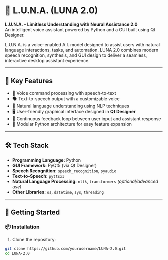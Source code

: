 # 🤖 L.U.N.A. (LUNA 2.0)

**L.U.N.A. – Limitless Understanding with Neural Assistance 2.0**  
An intelligent voice assistant powered by Python and a GUI built using Qt Designer.

L.U.N.A. is a voice-enabled A.I. model designed to assist users with natural language interactions, tasks, and automation. LUNA 2.0 combines modern speech recognition, synthesis, and GUI design to deliver a seamless, interactive desktop assistant experience.

---

## 🧠 Key Features

- 🎤 Voice command processing with speech-to-text
- 🗣️ Text-to-speech output with a customizable voice
- 💬 Natural language understanding using NLP techniques
- 🖥️ User-friendly graphical interface designed in **Qt Designer**
- 🔄 Continuous feedback loop between user input and assistant response
- 🧩 Modular Python architecture for easy feature expansion

---

## 🛠️ Tech Stack

- **Programming Language:** Python
- **GUI Framework:** PyQt5 (via Qt Designer)
- **Speech Recognition:** `speech_recognition`, `pyaudio`
- **Text-to-Speech:** `pyttsx3`
- **Natural Language Processing:** `nltk`, `transformers` *(optional/advanced use)*
- **Other Libraries:** `os`, `datetime`, `sys`, `threading`

---

## 🚀 Getting Started

### 📦 Installation

1. Clone the repository:

```bash
git clone https://github.com/yourusername/LUNA-2.0.git
cd LUNA-2.0

